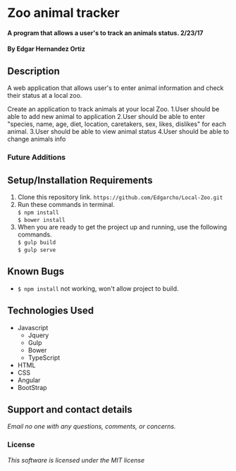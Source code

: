 # Zoo animal tracker

#### A program that allows a user's to track an animals status. 2/23/17

#### By **Edgar Hernandez Ortiz**

## Description
A web application that allows user's to enter animal information and check their status at a local zoo.

Create an application to track animals at your local Zoo.
	1.User should be able to add new animal to application
	2.User should be able to enter "species, name, age, diet, location, caretakers, sex, likes, dislikes" for each animal.
	3.User should be able to view animal status
	4.User should be able to change animals info

### Future Additions


## Setup/Installation Requirements

1. Clone this repository link.
`https://github.com/Edgarcho/Local-Zoo.git`
2. Run these commands in terminal.<br>`$ npm install` <br> `$ bower install`
3. When you are ready to get the project up and running, use the following commands.<br>`$ gulp build` <br> `$ gulp serve`

## Known Bugs
* `$ npm install` not working, won't allow project to build.

## Technologies Used
* Javascript
  * Jquery
  * Gulp
  * Bower
  * TypeScript    
 * HTML
 * CSS
 * Angular
 * BootStrap

## Support and contact details

_Email no one with any questions, comments, or concerns._

### License

*This software is licensed under the MIT license*
